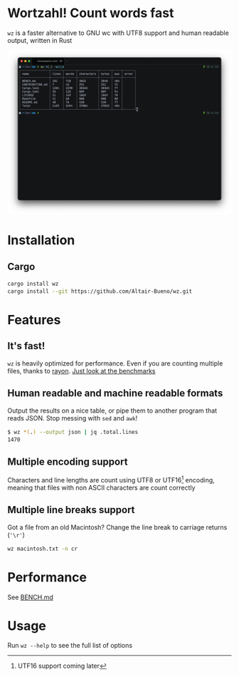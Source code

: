 <!-- cargo-sync-readme start -->

# Wortzahl! Count words **fast**

`wz` is a faster alternative to GNU wc with UTF8 support and human readable
output, written in Rust

![wz](resources/wz.png)
# Installation

## Cargo

```sh
cargo install wz
cargo install --git https://github.com/Altair-Bueno/wz.git
```

# Features

## It's fast!

`wz` is heavily optimized for performance. Even if you are counting
multiple files, thanks to [rayon]. [Just look at the benchmarks](BENCH.md)

## Human readable and machine readable formats

Output the results on a nice table, or pipe them to another program
that reads JSON. Stop messing with `sed` and `awk`!

```sh
$ wz *(.) --output json | jq .total.lines
1470
```

## Multiple encoding support

Characters and line lengths are count using UTF8 or UTF16[^1] encoding,
meaning that files with non ASCII characters are count correctly

## Multiple line breaks support

Got a file from an old Macintosh? Change the line break to carriage
returns (`'\r'`)

```sh
wz macintosh.txt -n cr
```

# Performance

See [BENCH.md](BENCH.md)

# Usage

Run `wz --help` to see the full list of options

[rayon]: https://crates.io/crates/rayon

[^1]: UTF16 support coming later

<!-- cargo-sync-readme end -->
